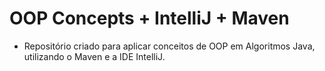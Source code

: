 # OOP Concepts + IntelliJ + Maven
* Repositório criado para aplicar conceitos de OOP em Algoritmos Java, utilizando o Maven e a IDE IntelliJ.


